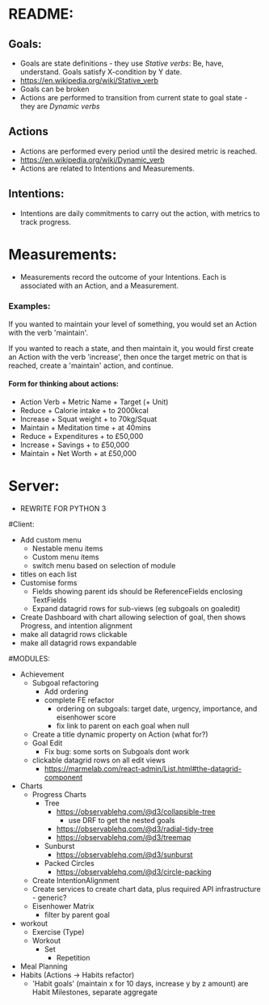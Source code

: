 # README:

## Goals:
- Goals are state definitions - they use *Stative verbs*: Be, have, understand. Goals satisfy X-condition by Y date.
- https://en.wikipedia.org/wiki/Stative_verb
- Goals can be broken
- Actions are performed to transition from current state to goal state - they are *Dynamic verbs*

## Actions
- Actions are performed every period until the desired metric is reached.
- https://en.wikipedia.org/wiki/Dynamic_verb
- Actions are related to Intentions and Measurements.

## Intentions:
- Intentions are daily commitments to carry out the action, with metrics to track progress.

#  Measurements:
- Measurements record the outcome of your Intentions. Each is associated with an Action, and a Measurement.

### Examples:
If you wanted to maintain your level of something, you would set an Action with the verb 'maintain'.
 
If you wanted to reach a state, and then maintain it, you would first create an Action with the verb 'increase',
then once the target metric on that is reached, create a 'maintain' action, and continue.

#### Form for thinking about actions:
- Action Verb + Metric Name + Target (+ Unit) 
- Reduce + Calorie intake + to 2000kcal
- Increase + Squat weight + to 70kg/Squat
- Maintain + Meditation time + at 40mins
- Reduce + Expenditures + to £50,000
- Increase + Savings + to £50,000
- Maintain + Net Worth + at £50,000


# Server:
- REWRITE FOR PYTHON 3



#Client:
- Add custom menu
    - Nestable menu items
    - Custom menu items
    - switch menu based on selection of module
- titles on each list
- Customise forms
    - Fields showing parent ids should be ReferenceFields enclosing TextFields
    - Expand datagrid rows for sub-views (eg subgoals on goaledit)
- Create Dashboard with chart allowing selection of goal, then shows Progress, and intention alignment
- make all datagrid rows clickable
- make all datagrid rows expandable

#MODULES:
- Achievement
    - Subgoal refactoring
        - Add ordering
        - complete FE refactor
            - ordering on subgoals: target date, urgency, importance, and eisenhower score
            - fix link to parent on each goal when null 
    - Create a title dynamic property on Action (what for?)
    - Goal Edit
        - Fix bug: some sorts on Subgoals dont work
    - clickable datagrid rows on all edit views
        - https://marmelab.com/react-admin/List.html#the-datagrid-component
- Charts    
    - Progress Charts
        - Tree
            - https://observablehq.com/@d3/collapsible-tree
                - use DRF to get the nested goals
            - https://observablehq.com/@d3/radial-tidy-tree
            - https://observablehq.com/@d3/treemap
        - Sunburst
            - https://observablehq.com/@d3/sunburst
        - Packed Circles
            - https://observablehq.com/@d3/circle-packing
    - Create IntentionAlignment
    - Create services to create chart data, plus required API infrastructure - generic?
    - Eisenhower Matrix
        - filter by parent goal
- workout
    - Exercise (Type)
    - Workout
      - Set
        - Repetition
- Meal Planning
- Habits (Actions -> Habits refactor)
    - 'Habit goals' (maintain x for 10 days, increase y by z amount) are Habit Milestones, separate aggregate
